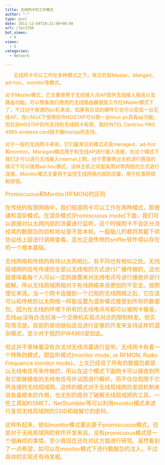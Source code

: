 ```yaml
---
title: 无线网卡的工作模式
author: "-"
type: post
date: 2011-12-04T10:21:00+00:00
url: /?p=1786
bot_views:
  - 4
views:
  - 5
categories:
  - Network

---
```

<span style="color: #ff9900; font-size: medium;">
       无线网卡可以工作在多种模式之下。常见的有Master，Manged，ad-hoc，monitor等模式。
  
对于Master模式，它主要使用于无线接入点AP提供无线接入服务以及路由功能。可以想象我们使用的无线路由器就是工作在Master模式下了，不过对于普通的pc机来说，如果有合适的硬件它也可以变成一台无线AP。在LINUX下使用软件HOSTAP可以使一台linux pc具有ap功能，但目前HOSTAP的所支持的无线网卡有限，我的INTEL Centrino PRO 4965 wireless card就不被hostap所支持。
  
对于一般的无线网卡来说，它们最常见的模式还是managed，ad-hoc和monitor。Managed模式用于和无线AP进行接入连接，在这个模式下我们才可以进行无线接入internet上网。对于需要两台主机进行直连的情况下可以使用ad-hoc模式，这样主机之间是采用对等网络的方式进行连接。Monitor模式主要用于监控无线网络内部的流量，用于检查网络和排错。
  
<span style="color: #ff9900; font-size: large;">
 Promiscuous和Monitor(RFMON)的区别
  
在传统的有限网络中，我们知道网卡可以工作在两种模式，即普通和混杂模式。在混杂模式(Promiscuous mode)下面，我们可以直接对以太网内部的流量进行监听。这个时候网卡不会区分流经其的数据包的目标地址是不是本机，一股脑儿的都将其截下供协议栈上层进行调用查看。这也正是传统的sniffer软件得以存在的一个根本基础。
  
无线网络和传统的有线以太网相比，有不同也有相似之处。无线局域网的信号传递完全是以无线电的方式进行广播传输的，这也就意味着每个人可以一定的装置来对无线电讯号进行接收并进行破解。所以无线局域网相对于有线网络来说更加的不安全。按照理论来说，当一个网卡连接到一个已知的无线网络之后，它应该可以和传统的以太网络一样能设置为混杂模式接受到所有的数据包。因为在无线的环境下所有的无线电讯号都可以被网卡接收，无线ap没有办法扮演一个交换机实现点对点的限制转发。但实际情况是，目前的驱动貌似还没进行足够的开发来支持这样的混杂模式，至少对于我的IPW4965是如此。
  
但这并不意味着没有办法对无线流量进行监听。无线网卡有着一个特殊的模式，即监听模式(monitor mode, or RFMON, Radio Frequence monitor mode)。上文已经说了所有的数据包都是以无线电信号来传输的，所以在这个模式下面网卡可以接收到所有它能够接收的无线电信号并试图进行解析，而不仅仅局限于它所连接的无线局域网。这样的模式对于无线局域网的发现机制来说有着根本的作用，也无形的提供了破解无线局域网的工具。一些工具如KISMET，NetStumbler等可以利用monitor模式来进行发现无线局域网的SSID和破解它的密码。
  
这样听起来，貌似monitor模式要远甚于promiscuous模式，但是对于无线局域网的软件开发来说，没有promicuous模式是一个很麻烦的事情。至少我现在还在对这方面进行研究。虽然看到了一点希望，如可以在monitor模式下进行数据包的注入，不过具体的实现还有待发掘。